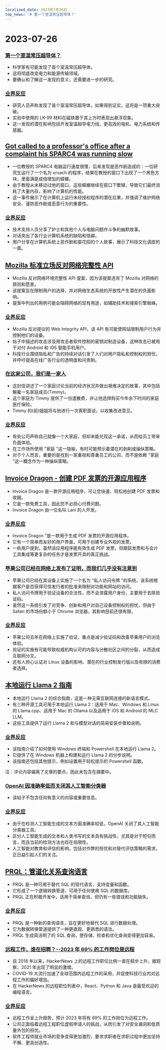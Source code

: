 ```yaml
---
localized_date: 2023年7月26日
top_news: '# 第一个室温常压超导体？'
---
```


# 2023-07-26

### [第一个室温常压超导体？](https://arxiv.org/abs/2307.12008)

- 科学家有可能发现了首个室温常压超导体。
- 这将彻底改变电力和能源传输领域。
- 要确认和了解这一发现的意义，还需要进一步的研究。

### [业界反应](http://news.ycombinator.com/item?id=36864624)

- 研究人员声称发现了首个室温常压超导体，如果得到证实，这将是一项重大突破。
- 实验中使用的 LK-99 材料在磁铁置于其上方时表现出悬浮现象。
- 这一发现的潜在影响包括开发室温超导电力线、更高效的电机、电力系统和传感器。

## [Got called to a professor's office after a complaint his SPARC4 was running slow](https://infosec.exchange/@paco/110772422266480371)

- 一位教授的 SPARC4 电脑运行速度很慢，后来发现是恶作剧造成的：一位研究生运行了一个名为 xroach 的程序，结果在教授的窗口下出现了一个黑色方块，里面满是成倍增加的蟑螂。
- 由于教授从未移动过他的窗口，这些蟑螂继续在窗口下繁殖，导致它们最终消耗了大量内存，影响了计算机的性能。
- 这一事件展示了在计算机上运行未经授权程序的潜在后果，并强调了维护网络安全、谨防恶作剧或恶意行为的重要性。

### [业界反应](http://news.ycombinator.com/item?id=36857314)

- 技术支持人员分享了护士和其他个人与电脑问题作斗争的幽默故事。
- 对话突出了各行业计算机系统的缺陷和怪癖。
- 用户分享在计算机系统上恶作剧和耍花招的个人故事，展示了科技文化调皮的一面。

## [Mozilla 标准立场反对网络完整性 API](https://github.com/mozilla/standards-positions/issues/852)

- Mozilla 反对网络环境完整性 API 提案，因为该提案违背了 Mozilla 对网络的原则和愿景。
- 该提案旨在限制用户的选择，并对网络生态系统的开放性产生潜在的负面影响。
- 提案中列出的用例可能会阻碍网络的现有用途，如辅助技术和搜索引擎蜘蛛。

### [业界反应](http://news.ycombinator.com/item?id=36857032)

- Mozilla 反对提议的 Web Integrity API，该 API 有可能使网站限制用户行为并控制他们的设备。
- 帖子中描述的攻击涉及用攻击者软件控制的密钥对制造设备，这种攻击已被用于对付 Android 和 iOS 智能手机用户。
- 科技行业围绕隐私和广告的持续对话引发了人们对用户隐私和控制权的担忧，并呼吁提高在线广告行业的透明度和问责制。

### [在这家公司，我们是一家人](https://pboyd.io/posts/at-company-we-are-family/)

- 这封信讲述了一个家庭讨论当前的经济状况并做出艰难决定的故事，其中包括解雇一名家庭成员(Timmy)。
- 这个家庭为 Timmy 提供了一份遣散费，并让他选择购买今年余下时间的家庭医疗保险。
- Timmy 的(前)姐姐将与他进行一次离职面谈，以收集改进意见。

### [业界反应](http://news.ycombinator.com/item?id=36864476)

- 有些公司声称自己就像一个大家庭，但却未能兑现这一承诺，从而给员工带来负面体验。
- 在工作场所使用 "家庭 "这一隐喻，有时可能预示着潜在的剥削或操纵策略。
- 对于个人而言，重要的是找到一家重视和尊重员工的公司，而不是依赖 "家庭 "这一概念作为一种操纵策略。

## [Invoice Dragon - 创建 PDF 发票的开源应用程序](https://invoicedragon.com/)

- Invoice Dragon 是一款开源应用程序，可让您快速、轻松地创建 PDF 发票和收据。
- 它是一款免费工具，因此您不必担心付费问题。
- Invoice Dragon 由一位名叫 Lani 的人开发。

### [业界反应](http://news.ycombinator.com/item?id=36860898)

- Invoice Dragon "是一款用于生成 PDF 发票的开源应用程序。
- 它有一个简单而友好的用户界面，可用于创建专业外观的发票。
- 一些用户提到，虽然该应用程序能有效生成 PDF 发票，但跟踪发票和与会计工具集成等更复杂的任务才是发票开具的真正挑战。

### [苹果公司已经在网络上发布了证明，而我们几乎没有注意到](https://httptoolkit.com/blog/apple-private-access-tokens-attestation/)

- 苹果公司已经在其设备上实施了一个名为 "私人访问令牌 "的系统，该系统根据客户是否获得可信发行者的批准来限制对功能和网站的访问。
- 私人访问令牌用于验证设备的合法性，而不会泄露用户身份，主要用于去除验证码。
- 虽然这一系统引发了对竞争、创新和用户对自己设备控制权的担忧，但由于 Safari 的市场份额小于 Chrome 浏览器，其影响目前还很有限。

### [业界反应](http://news.ycombinator.com/item?id=36862494)

- 苹果公司去年在网络上实施了验证，重点是减少验证码和改善苹果用户的浏览体验。
- 验证的实施有可能导致权威机构认可的内容与分散社区之间的分裂，从而造成互联网分叉。
- 还有人担心认证对 Linux 设备的影响、潜在的行业控制发行版以及有限的消费者选择。

## [本地运行 Llama 2 指南](https://replicate.com/blog/run-llama-locally)

- 本地运行 Llama 2 的综合指南，这是一种无需互联网连接的新语言模式。
- 有三种开源工具可用于本地运行 Llama 2：适用于 Mac、Windows 和 Linux 的 Llama.cpp、适用于 Mac 的 Ollama 以及适用于 iOS 和 Android 的 MLC LLM。
- 这些工具提供了运行 Llama 2 和与模型对话的简易安装步骤和说明。

### [业界反应](http://news.ycombinator.com/item?id=36865495)

- 该指南介绍了如何使用 Windows 终端和 Powershell 在本地运行 Llama 2。
- 它提供了在 Windows 机器上构建和运行 Llama 2 的分步说明。
- 该指南还包括其他提示，例如设置用于轻松提示的 Powershell 函数。

注：评论内容偏离了文章的要点，因此未包含在摘要中。

### [OpenAI 因准确率低而关闭其人工智能分类器](https://decrypt.co/149826/openai-quietly-shutters-its-ai-detection-tool)

- 该帖子不包含任何有意义的内容或重要信息。

### [业界反应](http://news.ycombinator.com/item?id=36862850)

- 由于在检测人工智能生成的文本方面准确率较低，OpenAI 关闭了其人工智能分类器工具。
- 区分人工智能生成的文本和人类书写的文本具有挑战性，尤其是对于短句而言，而且当前的检测方法也存在局限性。
- 人工智能对教育和评估的影响，包括对作弊的担忧和对替代评估策略的需求，正日益引起人们的关注。

## [PRQL：管道化关系查询语言](https://github.com/PRQL/prql)

- PRQL 是一种可用于替代 SQL 的现代语言，支持变量和函数。
- 它形成了一个逻辑转换管道，可用于任何使用 SQL 的数据库。
- PRQL 正在积极开发中，适用于简单查询，但仍有一些错误和功能缺失。

### [业界反应](http://news.ycombinator.com/item?id=36866861)

- PRQL 是一种新的查询语言，旨在更好地替代 SQL 进行数据处理。
- 它为数据转换管道提供了一种更直观、更熟悉的语法。
- PRQL 生成简洁明了的 SQL 查询，使存储、检查和优化查询变得更加容易。

### [远程工作，谁在招聘？--2023 年 69% 的工作岗位是远程](https://blog.spatial.chat/tracking-hackernews-shifting-preferences-for-remote-jobs-over-5-years/)

- 自 2018 年以来，HackerNews 上的远程工作职位比例一直在稳步上升，据观察，2021 年出现了明显的激增。
- COVID-19 大流行加速了全球范围内远程工作的采用，并促使科技行业内对远程工作的偏好增加。
- 在 HackerNews 的远程职位列表中，React、Python 和 Java 是最受欢迎的编程语言。

### [业界反应](http://news.ycombinator.com/item?id=36863280)

- 远程工作呈上升趋势，预计 2023 年将有 69% 的工作岗位为远程工作。
- 公司正面临着远程工程职位虚假申请人的挑战，从而引发了对安全漏洞和低质量外包的担忧。
- 软件工程师就业市场的竞争变得更加激烈，要求求职者在求职过程中更加坚持不懈、更具创造性。
